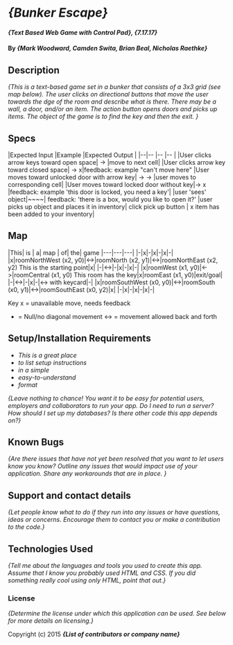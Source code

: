 # _{Bunker Escape}_

#### _{Text Based Web Game with Control Pad}, {7.17.17}_

#### By _**{Mark Woodward, Camden Swita, Brian Beal, Nicholas Raethke}**_

## Description

_{This is a text-based game set in a bunker that consists of a 3x3 grid (see map below). The user clicks on directional buttons that move the user towards the dge of the room and describe what is there.  There may be a wall, a door, and/or an item.  The action button opens doors and picks up items.  The object of the game is to find the key and then the exit. }_

## Specs



|Expected Input |Example |Expected Output |
|--|-- |-- |-- |
|User clicks arrow keys toward open space| -> |move to next cell|
|User clicks arrow key toward closed space| -> x|feedback: example "can't move here"
|User moves toward unlocked door with arrow key| -> -> |user moves to corresponding cell|
|User moves toward locked door without key|-> x |feedback: example 'this door is locked, you need a key'|
|user 'sees' object|~~~~| feedback: 'there is a box, would you like to open it?'
|user picks up object and places it in inventory| click pick up button | x item has been added to your inventory|

## Map

|This| is | a| map | of| the| game
|---|---|---|
|-|x|-|x|-|x|-|
|x|roomNorthWest (x2, y0)|<->|roomNorth (x2, y1)|<->|roomNorthEast (x2, y2) This is the starting point|x|
|-|<->|-|x|-|x|-|
|x|roomWest (x1, y0)|<->|roomCentral (x1, y0) This room has the key|x|roomEast (x1, y0)|exit/goal|
|-|<->|-|x|-|<-> with keycard|-|
|x|roomSouthWest (x0, y0)|<->|roomSouth (x0, y1)|<->|roomSouthEast (x0, y2)|x|
|-|x|-|x|-|x|-|

Key
x = unavailable move, needs feedback
- = Null/no diagonal movement
<-> = movement allowed back and forth


## Setup/Installation Requirements

* _This is a great place_
* _to list setup instructions_
* _in a simple_
* _easy-to-understand_
* _format_

_{Leave nothing to chance! You want it to be easy for potential users, employers and collaborators to run your app. Do I need to run a server? How should I set up my databases? Is there other code this app depends on?}_

## Known Bugs

_{Are there issues that have not yet been resolved that you want to let users know you know?  Outline any issues that would impact use of your application.  Share any workarounds that are in place. }_

## Support and contact details

_{Let people know what to do if they run into any issues or have questions, ideas or concerns.  Encourage them to contact you or make a contribution to the code.}_

## Technologies Used

_{Tell me about the languages and tools you used to create this app. Assume that I know you probably used HTML and CSS. If you did something really cool using only HTML, point that out.}_

### License

*{Determine the license under which this application can be used.  See below for more details on licensing.}*

Copyright (c) 2015 **_{List of contributors or company name}_**
